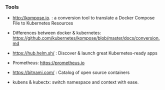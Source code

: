 ### Tools

- http://kompose.io. : a conversion tool to translate a Docker Compose File to Kubernetes Resources 

- Differences between docker & kubernetes: https://github.com/kubernetes/kompose/blob/master/docs/conversion.md

- https://hub.helm.sh/ : Discover & launch great Kubernetes-ready apps

- Prometheus: https://prometheus.io

- https://bitnami.com/ : Catalog of open source containers

- kubens & kubectx: switch namespace and context with ease.

